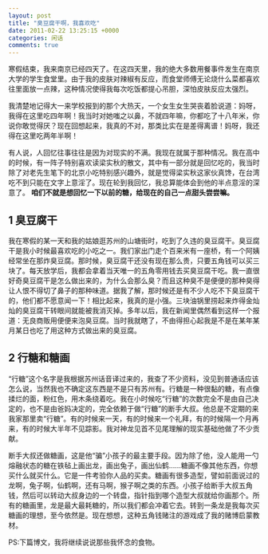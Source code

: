 ```yaml
---
layout: post
title: "臭豆腐干啊，我喜欢吃"
date: 2011-02-22 13:25:15 +0000
categories: 闲话
comments: true
---
```


寒假结束，我来南京已经四天了。在这四天里，我的绝大多数用餐事件发生在南京大学的学生食堂里。由于我的皮肤对辣椒有反应，而食堂师傅无论烧什么菜都喜欢往里面放一点辣，这种情况使得我每次吃饭都提心吊胆，深怕皮肤反应太强烈。

我清楚地记得大一来学校报到的那个大热天，一个女生女生哭丧着脸说道：妈呀，我得在这里吃四年啊！我当时对她嗤之以鼻，不就四年嘛，你都吃了十八年米，你说你敢觉得厌？现在回想起来，我真的不对，那类比实在是差得离谱！妈呀，我还得在这里吃两年半啊！

有人说，人回忆往事往往是因为对现实的不满。我现在就属于那种情况。我在高中的时候，有一阵子特别喜欢读梁实秋的散文，其中有一部分就是回忆吃的，我当时除了对老先生笔下的北京小吃特别感兴趣外，就是觉得梁实秋这家伙真馋，在台湾吃不到只能在文字上意淫了。现在轮到我回忆，我总算能体会到他的半点意淫的深意了。
**咱们不就是想回忆一下以前的糖，给现在的自己一点甜头尝尝嘛。**

<!--more-->

## 1 臭豆腐干

我在寒假的某一天和我的姑娘逛苏州的山塘街时，吃到了久违的臭豆腐干。臭豆腐干是我小时候最喜欢吃的小吃之一。我们家出门走个百来米有一座桥，有一个阿姨经常坐在那炸臭豆腐。那时候，臭豆腐干还没有现在那么贵，只要五角钱可以买三块了。每天放学后，我都会拿着当天唯一的五角零用钱去买臭豆腐干吃。我一直很好奇臭豆腐干是怎么做出来的，为什么会那么臭？而且这种臭不是便便的那种臭得让人恨不得切了鼻子的那种味道。据我了解，那时候还是有不少人吃不下臭豆腐干的，他们都不愿意闻一下！相比起来，我真的是小强。三块油锅里捞起来炸得金灿灿的臭豆腐干转眼间就能被我消灭掉。多年以后，我在新闻里偶然看到这样一个报道：无良商贩用便便来泡臭豆腐。当时我就瞎了，不由得担心起我是不是在某年某月某日也吃了用这种方式做出来的臭豆腐。

## 2 行糖和糖画

“行糖”这个名字是我根据苏州话音译过来的，我查了不少资料，没见到普通话应该怎么说，当然我也不确定这东西是不是只有苏州有。行糖是一种很黏的糖，有点像揉烂的面，粉红色，用木条绕着吃。我在小时候吃“行糖”的次数完全不是由自己决定的，也不是由爸妈决定的，完全依赖于做“行糖”的断手大叔。他总是不定期的来我家那里卖“行糖”。有的时候来一天，有的时候来一个礼拜，有的时候隔一个月再来，有的时候大半年不见踪影。我对神龙见首不见尾理解的现实基础他做了不少贡献。

断手大叔还做糖画，这是他“骗”小孩子的最主要手段。因为除了他，没人能用一勺熔融状态的糖在铁毡上画出龙，画出兔子，画出仙鹤……糖画不像其他东西，你想买什么就买什么。它是一件考验你人品的买卖。糖画有很多造型，譬如前面说过的龙啊，兔子啊，仙鹤啊，还有马啊，猴子啊之类的东西。小孩子给断手大叔五角钱，然后可以转动大叔身边的一个转盘，指针指到哪个造型大叔就给你画那个。所有的糖画里，龙是最大最耗糖的，所以我们都会冲着它去。转到一条龙是我每次买糖画的理想，至今依然是。现在想想，这种五角钱赌注的游戏成了我的赌博启蒙教材。

PS:下篇博文，我将继续说说那些我怀念的食物。
